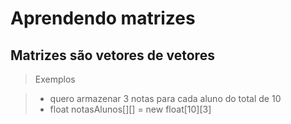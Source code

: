 # Aprendendo matrizes

## Matrizes são vetores de vetores

> Exemplos

> - quero armazenar 3 notas para cada aluno do total de 10
> - float notasAlunos[][] = new float[10][3]
